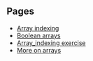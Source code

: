 ## Pages

* [Array indexing](https://lisds.github.io/textbook/arrays/array_indexing)
* [Boolean arrays](https://lisds.github.io/textbook/arrays/boolean_arrays.html)
* [Array_indexing
  exercise](https://ds.lis.2i2c.cloud/hub/user-redirect/git-pull?repo=https%3A//github.com/lisds/array_indexing&subPath=array_indexing.ipynb)
* [More on arrays](https://lisds.github.io/textbook/arrays/More_on_Arrays)
